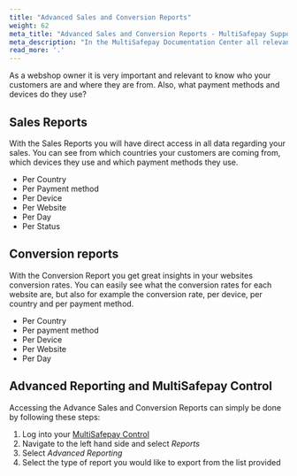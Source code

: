 ```yaml
---
title: "Advanced Sales and Conversion Reports"
weight: 62
meta_title: "Advanced Sales and Conversion Reports - MultiSafepay Support"
meta_description: "In the MultiSafepay Documentation Center all relevant information regarding our Plugins and API. As well as Support pages for Payment Method, Tools and General Questions. You can also find the contact details of our Support Team and Integration Team."
read_more: '.'
---
```


As a webshop owner it is very important and relevant to know who your customers are and where they are from. Also, what payment methods and devices do they use?

## Sales Reports

With the Sales Reports you will have direct access in all data regarding your sales. You can see from which countries your customers are coming from, which devices they use and which payment methods they use.

* Per Country
* Per Payment method
* Per Device
* Per Website
* Per Day
* Per Status

## Conversion reports

With the Conversion Report you get great insights in your websites conversion rates. You can easily see what the conversion rates for each website are, but also for example the conversion rate, per device, per country and per payment method.

* Per Country
* Per payment method
* Per Device
* Per Website
* Per Day

## Advanced Reporting and MultiSafepay Control

Accessing the Advance Sales and Conversion Reports can simply be done by following these steps:

1. Log into your [MultiSafepay Control](https://merchant.multisafepay.com/)
2. Navigate to the left hand side and select _Reports_
3. Select _Advanced Reporting_
4. Select the type of report you would like to export from the list provided